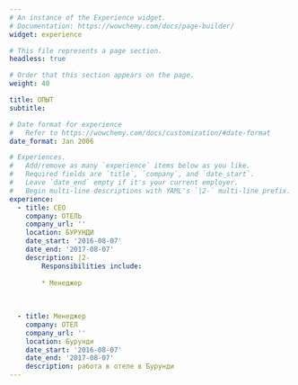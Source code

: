 ```yaml
---
# An instance of the Experience widget.
# Documentation: https://wowchemy.com/docs/page-builder/
widget: experience

# This file represents a page section.
headless: true

# Order that this section appears on the page.
weight: 40

title: ОПЫТ
subtitle:

# Date format for experience
#   Refer to https://wowchemy.com/docs/customization/#date-format
date_format: Jan 2006

# Experiences.
#   Add/remove as many `experience` items below as you like.
#   Required fields are `title`, `company`, and `date_start`.
#   Leave `date_end` empty if it's your current employer.
#   Begin multi-line descriptions with YAML's `|2-` multi-line prefix.
experience:
  - title: CEO
    company: ОТЕЛЬ
    company_url: ''
    location: БУРУНДИ
    date_start: '2016-08-07'
    date_end: '2017-08-07'
    description: |2-
        Responsibilities include:
        
        * Менеджер
        
        
        
  - title: Менеджер
    company: ОТЕЛ
    company_url: ''
    location: Бурунди
    date_start: '2016-08-07'
    date_end: '2017-08-07'
    description: работа в отеле в Бурунди
---
```

